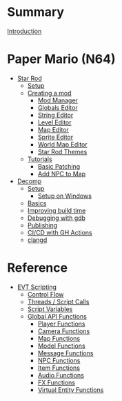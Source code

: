 # Summary

[Introduction](README.md)

# Paper Mario (N64)

- [Star Rod](./tools/starrod/00_Introduction.md)
   - [Setup](./tools/starrod/01_Setting_up_StarRod.md)
   - [Creating a mod](.//tools/starrod/02_How_to_create_your_mod.md)
      - [Mod Manager](.//tools/starrod/editors/1_StarRod_ModManager.md)
      - [Globals Editor]()
      - [String Editor](.//tools/starrod/editors/3_StarRod_StringEditor.md)
      - [Level Editor]()
      - [Map Editor]()
      - [Sprite Editor](.//tools/starrod/editors/6_StarRod_SpriteEditor.md)
      - [World Map Editor]()
      - [Star Rod Themes](.//tools/starrod/editors/9_StarRod_Themes.md)
    - [Tutorials](./tools/starrod/tutorials/index.md)
      - [Basic Patching](./tools/starrod/tutorials/1_Patching.md)
      - [Add NPC to Map](./tools/starrod/tutorials/2_NPCs.md)
- [Decomp](./tools/decomp/intro.md)
  - [Setup](./tools/decomp/setup.md)
    - [Setup on Windows](./tools/decomp/setup_windows.md)
  - [Basics](./tools/decomp/basics.md)
  - [Improving build time](./tools/decomp/improve-build-time.md)
  - [Debugging with gdb](./tools/decomp/gdb.md)
  - [Publishing](./tools/decomp/publish.md)
  - [CI/CD with GH Actions](./tools/decomp/gh-actions.md)
  - [clangd](./tools/decomp/clangd.md)
<!--- [I Use Windows, Get Me Out Of Here!](./tools/nix.md)-->

# Reference

- [EVT Scripting](./modding/references/Event_Scripting.md)
  - [Control Flow](./modding/references/evt/controlflow.md)
  - [Threads / Script Calls](./modding/references/evt/threads.md)
  - [Script Variables](./modding/references/evt/variables.md)
  - [Global API Functions](./modding/references/evt/global_apifuncs/global_apifuncs.md)
    - [Player Functions](./modding/references/evt/global_apifuncs/player.md)
    - [Camera Functions](./modding/references/evt/global_apifuncs/camera.md)
    - [Map Functions](./modding/references/evt/global_apifuncs/map.md)
    - [Model Functions](./modding/references/evt/global_apifuncs/model.md)
    - [Message Functions](./modding/references/evt/global_apifuncs/message.md)
    - [NPC Functions](./modding/references/evt/global_apifuncs/npc.md)
    - [Item Functions](./modding/references/evt/global_apifuncs/item.md)
    - [Audio Functions](./modding/references/evt/global_apifuncs/audio.md)
    - [FX Functions](./modding/references/evt/global_apifuncs/fx.md)
    - [Virtual Entity Functions](./modding/references/evt/global_apifuncs/virtual_entity.md)
